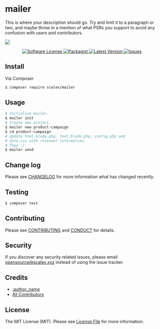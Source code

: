 # mailer

This is where your description should go. Try and limit it to a paragraph or two, and maybe throw in a mention of what
PSRs you support to avoid any confusion with users and contributors.

![](cover.png)

<p align="center">
  <a href="LICENSE">
    <img src="https://img.shields.io/badge/license-MIT-brightgreen.svg?style=flat-square" alt="Software License" />
  </a>
  <a href="https://packagist.org/packages/scalex/mailer">
    <img src="https://img.shields.io/packagist/v/scalex/mailer.svg?style=flat-square" alt="Packagist" />
  </a>
  <a href="https://github.com/scalexsystems/mailer/releases">
    <img src="https://img.shields.io/github/release/scalexsystems/mailer.svg?style=flat-square" alt="Latest Version" />
  </a>

  <a href="https://github.com/scalexsystems/mailer/issues">
    <img src="https://img.shields.io/github/issues/scalexsystems/mailer.svg?style=flat-square" alt="Issues" />
  </a>
</p>

## Install

Via Composer

``` bash
$ composer require scalex/mailer
```

## Usage

``` bash
# Initialize mailer.
$ mailer init 
# Create new project.
$ mailer new product-campaign
$ cd product-campaign
# Update html.blade.php, text.blade.php, config.php and 
# data.csv with relevent information.
# Then :)
$ mailer send
```

## Change log

Please see [CHANGELOG](CHANGELOG.md) for more information what has changed recently.

## Testing

``` bash
$ composer test
```

## Contributing

Please see [CONTRIBUTING](CONTRIBUTING.md) and [CONDUCT](CONDUCT.md) for details.

## Security

If you discover any security related issues, please email opensource@scalex.xyz instead of using the issue tracker.

## Credits

- [:author_name][link-author]
- [All Contributors][link-contributors]

## License

The MIT License (MIT). Please see [License File](LICENSE.md) for more information.

[link-author]: https://github.com/scalexsystems
[link-contributors]: ../../contributors
